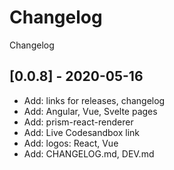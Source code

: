 # Changelog

Changelog

## [0.0.8] - 2020-05-16

- Add: links for releases, changelog
- Add: Angular, Vue, Svelte pages
- Add: prism-react-renderer
- Add: Live Codesandbox link
- Add: logos: React, Vue
- Add: CHANGELOG.md, DEV.md
